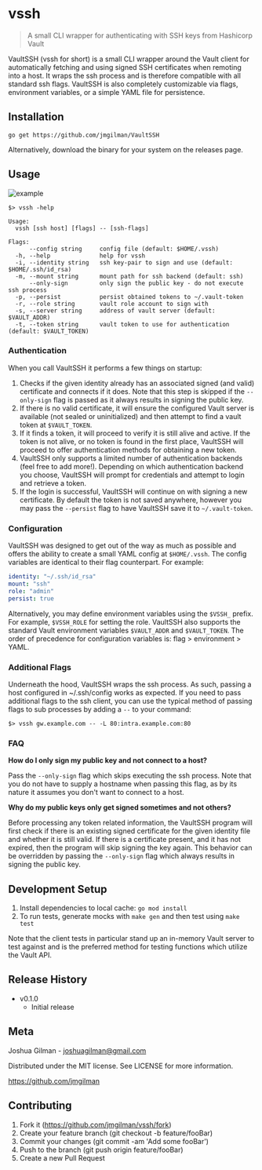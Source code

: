 # vssh

> A small CLI wrapper for authenticating with SSH keys from Hashicorp Vault

VaultSSH (vssh for short) is a small CLI wrapper around the Vault client for automatically fetching and using signed SSH
certificates when remoting into a host. It wraps the ssh process and is therefore compatible with all standard ssh
flags. VaultSSH is also completely customizable via flags, environment variables, or a simple YAML file for persistence. 

## Installation

```go get https://github.com/jmgilman/VaultSSH```

Alternatively, download the binary for your system on the releases page.

## Usage

![example](demo.gif)

```shell script
$> vssh -help

Usage:
  vssh [ssh host] [flags] -- [ssh-flags]

Flags:
      --config string     config file (default: $HOME/.vssh)
  -h, --help              help for vssh
  -i, --identity string   ssh key-pair to sign and use (default: $HOME/.ssh/id_rsa)
  -m, --mount string      mount path for ssh backend (default: ssh)
      --only-sign         only sign the public key - do not execute ssh process
  -p, --persist           persist obtained tokens to ~/.vault-token
  -r, --role string       vault role account to sign with
  -s, --server string     address of vault server (default: $VAULT_ADDR)
  -t, --token string      vault token to use for authentication (default: $VAULT_TOKEN)
```

### Authentication
When you call VaultSSH it performs a few things on startup:

1. Checks if the given identity already has an associated signed (and valid) certificate and connects if it does. Note
that this step is skipped if the `--only-sign` flag is passed as it always results in signing the public key.
2. If there is no valid certificate, it will ensure the configured Vault server is available (not sealed or 
uninitialized) and then attempt to find a vault token at `$VAULT_TOKEN`. 
3. If it finds a token, it will proceed to verify it is still alive and active. If the token is not alive, or no token
is found in the first place, VaultSSH will proceed to offer authentication methods for obtaining a new token.
4. VaultSSH only supports a limited number of authentication backends (feel free to add more!). Depending on which
authentication backend you choose, VaultSSH will prompt for credentials and attempt to login and retrieve a token.
5. If the login is successful, VaultSSH will continue on with signing a new certificate. By default the token is not
saved anywhere, however you may pass the `--persist` flag to have VaultSSH save it to `~/.vault-token`.

### Configuration

VaultSSH was designed to get out of the way as much as possible and offers the ability to create a small YAML
config at `$HOME/.vssh`. The config variables are identical to their flag counterpart. For example:
```yaml
identity: "~/.ssh/id_rsa"
mount: "ssh"
role: "admin"
persist: true
```
Alternatively, you may define environment variables using the `$VSSH_` prefix. For example, `$VSSH_ROLE` for setting the
role. VaultSSH also supports the standard Vault environment variables `$VAULT_ADDR` and `$VAULT_TOKEN`. The order of
precedence for configuration variables is: flag > environment > YAML.

### Additional Flags

Underneath the hood, VaultSSH wraps the ssh process. As such, passing a host configured in ~/.ssh/config works as
expected. If you need to pass additional flags to the ssh client, you can use the typical method of passing flags to
sub processes by adding a `--` to your command:
```shell script
$> vssh gw.example.com -- -L 80:intra.example.com:80
```

### FAQ

**How do I only sign my public key and not connect to a host?**

Pass the `--only-sign` flag which skips executing the ssh process. Note that you
do not have to supply a hostname when passing this flag, as by its nature it assumes you don't want to connect to a
host.

**Why do my public keys only get signed sometimes and not others?**

Before processing any token related information, the VaultSSH program will first check if there is an existing signed
certificate for the given identity file and whether it is still valid. If there is a certificate present, and 
it has not expired, then the program will skip signing the key again. This behavior can be overridden by passing the
`--only-sign` flag which always results in signing the public key. 

## Development Setup

1. Install dependencies to local cache: `go mod install`
2. To run tests, generate mocks with `make gen` and then test using `make test`

Note that the client tests in particular stand up an in-memory Vault server to test against and is the preferred method
for testing functions which utilize the Vault API. 

## Release History

* v0.1.0
  * Initial release
  
## Meta

Joshua Gilman - joshuagilman@gmail.com

Distributed under the MIT license. See LICENSE for more information.

https://github.com/jmgilman

## Contributing

1. Fork it (https://github.com/jmgilman/vssh/fork)
2. Create your feature branch (git checkout -b feature/fooBar)
3. Commit your changes (git commit -am 'Add some fooBar')
4. Push to the branch (git push origin feature/fooBar)
5. Create a new Pull Request